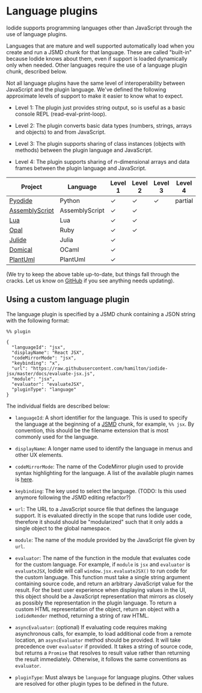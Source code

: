 # Language plugins

Iodide supports programming languages other than JavaScript through the use of
language plugins.

Languages that are mature and well supported automatically load when you create
and run a JSMD chunk for that language. These are called "built-in" because
Iodide knows about them, even if support is loaded dynamically only when needed.
Other languages require the use of a language plugin chunk, described below.

Not all language plugins have the same level of interoperability between
JavaScript and the plugin language. We've defined the following approximate
levels of support to make it easier to know what to expect.

- Level 1: The plugin just provides string output, so is useful as a basic
  console REPL (read-eval-print-loop).
  
- Level 2: The plugin converts basic data types (numbers, strings, arrays and
  objects) to and from JavaScript.
  
- Level 3: The plugin supports sharing of class instances (objects with methods)
  between the plugin language and JavaScript.
  
- Level 4: The plugin supports sharing of *n*-dimensional arrays and data frames
  between the plugin language and JavaScript.
  
| Project                                                                         | Language       | Level 1 | Level 2 | Level 3 | Level 4 | Built-in |
|---------------------------------------------------------------------------------|----------------|---------|---------|---------|---------|----------|
| [Pyodide](http://github.com/iodide-project/pyodide)                             | Python         | ✓       | ✓       | ✓       | partial | ✓        |
| [AssemblyScript](https://codepen.io/ds604/pen/432d293df115432859f0af62e69d2e64) | AssemblyScript | ✓       | ✓       |         |         |          |
| [Lua](https://codepen.io/ds604/pen/d9791eed4e1ce19e11fb0f3c71000d72)            | Lua            | ✓       | ✓       |         |         |          |
| [Opal](https://codepen.io/ds604/pen/6cef7f732750cb2bde469b5ff387a320)           | Ruby           | ✓       | ✓       |         |         |          |
| [Julide](https://github.com/keno/julia-wasm)                                                                        | Julia           | ✓        |         |         |         |          |
| [Domical](https://github.com/louisabraham/domical)                              | OCaml          | ✓       |         |         |         |          |
| [PlantUml](https://github.com/six42/iodide-plantuml-plugin)                              | PlantUml          | ✓       |         |         |         |          |

(We try to keep the above table up-to-date, but things fall through the cracks.
Let us know on [GitHub](http://github.com/iodide-project/iodide/) if you see anything
needs updating).

## Using a custom language plugin

The language plugin is specified by a JSMD chunk containing a JSON string with
the following format:

```
%% plugin

{
  "languageId": "jsx",
  "displayName": "React JSX",
  "codeMirrorMode": "jsx",
  "keybinding": "x",
  "url": "https://raw.githubusercontent.com/hamilton/iodide-jsx/master/docs/evaluate-jsx.js",
  "module": "jsx",
  "evaluator": "evaluateJSX",
  "pluginType": "language"
}
```

The individual fields are described below:

- `languageId`: A short identifier for the language.  This is used to specify the language at the beginning of a [JSMD](jsmd.md) chunk, for example, `%% jsx`.  By convention, this should be the filename extension that is most commonly used for the language.

- `displayName`: A longer name used to identify the language in menus and other UX elements.

- `codeMirrorMode`: The name of the CodeMirror plugin used to provide syntax highlighting for the language.  A list of the available plugin names is [here](https://github.com/codemirror/CodeMirror/tree/master/mode).

- `keybinding`: The key used to select the language.  (TODO: Is this used anymore following the JSMD editing refactor?)

- `url`: The URL to a JavaScript source file that defines the language support.  It is evaluated directly in the scope that runs Iodide user code, therefore it should should be "modularized" such that it only adds a single object to the global namespace.

- `module`: The name of the module provided by the JavaScript file given by `url`.

- `evaluator`: The name of the function in the module that evaluates code for the custom language.  For example, if `module` is `jsx` and `evaluator` is `evaluateJSX`, Iodide will call `window.jsx.evaluateJSX()` to run code for the custom language.  This function must take a single string argument containing source code, and return an arbitrary JavaScript value for the result.  For the best user experience when displaying values in the UI, this object should be a JavaScript representation that mirrors as closely as possibly the representation in the plugin language.  To return a custom HTML representation of the object, return an object with a `iodideRender` method, returning a string of raw HTML.

- `asyncEvaluator`: (optional) If evaluating code requires making asynchronous calls, for example, to load additional code from a remote location, an `asyncEvaluator` method should be provided.  It will take precedence over `evaluator` if provided.  It takes a string of source code, but returns a `Promise` that resolves to result value rather than returning the result immediately.  Otherwise, it follows the same conventions as `evaluator`.

- `pluginType`: Must always be `language` for language plugins.  Other values are resolved for other plugin types to be defined in the future.

